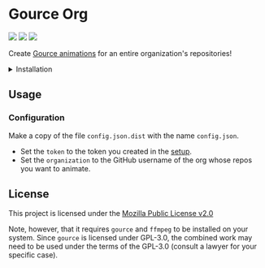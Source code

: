 <!--
 Copyright (c) 2023 Joseph Hale
 
 This Source Code Form is subject to the terms of the Mozilla Public
 License, v. 2.0. If a copy of the MPL was not distributed with this
 file, You can obtain one at http://mozilla.org/MPL/2.0/.
-->

# Gource Org

<!-- BADGES -->
[![](https://badgen.net/github/license/thehale/github-issue-import)](https://github.com/thehale/github-issue-import/blob/master/LICENSE)
[![](https://badgen.net/badge/icon/Sponsor/pink?icon=github&label)](https://github.com/sponsors/thehale)
[![](https://img.shields.io/badge/LinkedIn-thehale-0A66C2?logo=linkedin)](https://linkedin.com/in/thehale)

Create [Gource animations](https://gource.io/) for an entire organization's repositories!

<details>
    <summary>Installation</summary>

1. Install Python 3.8 or later
2. Create a virtual environment
    ```bash
    python -m venv .venv
    ```
3. [Activate the virtual environment](https://docs.python.org/3/library/venv.html#how-venvs-work)
    ```
    # bash
    source .venv/bin/activate
    # Windows (Powershell)
    .venv/Scripts/Activate.ps1
    # Windows (cmd)
    .venv/Scripts/activate.bat
    ```
4. Install dependencies
    ```
    pip install -r requirements.txt
    ```
5. Install `gource`
   ```
   # Ubuntu 20.04
   sudo apt install gource 
   ```
6. Install `ffmpeg`
   ```
   # Ubuntu 20.04
   sudo apt install ffmpeg
   ```
7. Create a GitHub Personal Access Token (classic) with the `repo` scope.

</details>


## Usage

### Configuration

Make a copy of the file `config.json.dist` with the name `config.json`.
 - Set the `token` to the token you created in the [setup](#setup).
 - Set the `organization` to the GitHub username of the org whose repos you want
  to animate.


## License

This project is licensed under the [Mozilla Public License v2.0](./LICENSE)

Note, however, that it requires `gource` and `ffmpeg` to be installed on your
system. Since `gource` is licensed under GPL-3.0, the combined work may need to
be used under the terms of the GPL-3.0 (consult a lawyer for your specific
case).
